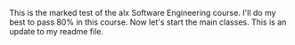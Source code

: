This is the marked test of the alx Software Engineering course.
I'll do my best to pass 80% in this course.
Now let's start the main classes.
This is an update to my readme file.



